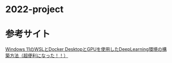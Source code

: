 # 2022-project

# 参考サイト
[Windows 11のWSLとDocker DesktopとGPUを使用したDeepLearning環境の構築方法（超便利になった！！）](https://qiita.com/kekekekenta/items/d0d64688c889b860beba)
